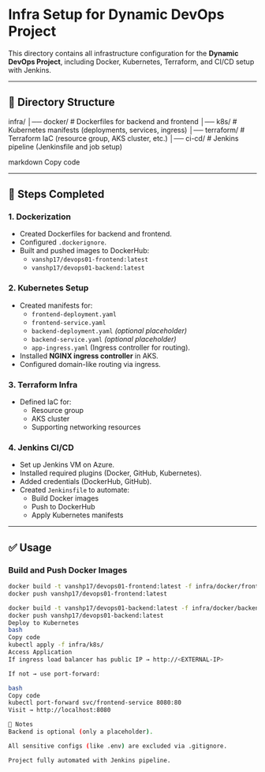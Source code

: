 # Infra Setup for Dynamic DevOps Project

This directory contains all infrastructure configuration for the **Dynamic DevOps Project**, including Docker, Kubernetes, Terraform, and CI/CD setup with Jenkins.

---

## 📂 Directory Structure
infra/
│── docker/ # Dockerfiles for backend and frontend
│── k8s/ # Kubernetes manifests (deployments, services, ingress)
│── terraform/ # Terraform IaC (resource group, AKS cluster, etc.)
│── ci-cd/ # Jenkins pipeline (Jenkinsfile and job setup)

markdown
Copy code

---

## 🚀 Steps Completed

### 1. Dockerization
- Created Dockerfiles for backend and frontend.
- Configured `.dockerignore`.
- Built and pushed images to DockerHub:
  - `vanshp17/devops01-frontend:latest`
  - `vanshp17/devops01-backend:latest`

### 2. Kubernetes Setup
- Created manifests for:
  - `frontend-deployment.yaml`
  - `frontend-service.yaml`
  - `backend-deployment.yaml` *(optional placeholder)*
  - `backend-service.yaml` *(optional placeholder)*
  - `app-ingress.yaml` (Ingress controller for routing).
- Installed **NGINX ingress controller** in AKS.
- Configured domain-like routing via ingress.

### 3. Terraform Infra
- Defined IaC for:
  - Resource group
  - AKS cluster
  - Supporting networking resources

### 4. Jenkins CI/CD
- Set up Jenkins VM on Azure.
- Installed required plugins (Docker, GitHub, Kubernetes).
- Added credentials (DockerHub, GitHub).
- Created `Jenkinsfile` to automate:
  - Build Docker images
  - Push to DockerHub
  - Apply Kubernetes manifests

---

## ✅ Usage

### Build and Push Docker Images
```bash
docker build -t vanshp17/devops01-frontend:latest -f infra/docker/frontend.Dockerfile .
docker push vanshp17/devops01-frontend:latest

docker build -t vanshp17/devops01-backend:latest -f infra/docker/backend.Dockerfile .
docker push vanshp17/devops01-backend:latest
Deploy to Kubernetes
bash
Copy code
kubectl apply -f infra/k8s/
Access Application
If ingress load balancer has public IP → http://<EXTERNAL-IP>

If not → use port-forward:

bash
Copy code
kubectl port-forward svc/frontend-service 8080:80
Visit → http://localhost:8080

🔑 Notes
Backend is optional (only a placeholder).

All sensitive configs (like .env) are excluded via .gitignore.

Project fully automated with Jenkins pipeline.



